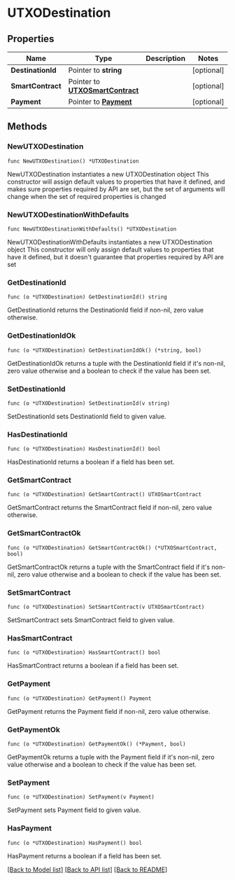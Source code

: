 # UTXODestination

## Properties

Name | Type | Description | Notes
------------ | ------------- | ------------- | -------------
**DestinationId** | Pointer to **string** |  | [optional] 
**SmartContract** | Pointer to [**UTXOSmartContract**](UTXOSmartContract.md) |  | [optional] 
**Payment** | Pointer to [**Payment**](Payment.md) |  | [optional] 

## Methods

### NewUTXODestination

`func NewUTXODestination() *UTXODestination`

NewUTXODestination instantiates a new UTXODestination object
This constructor will assign default values to properties that have it defined,
and makes sure properties required by API are set, but the set of arguments
will change when the set of required properties is changed

### NewUTXODestinationWithDefaults

`func NewUTXODestinationWithDefaults() *UTXODestination`

NewUTXODestinationWithDefaults instantiates a new UTXODestination object
This constructor will only assign default values to properties that have it defined,
but it doesn't guarantee that properties required by API are set

### GetDestinationId

`func (o *UTXODestination) GetDestinationId() string`

GetDestinationId returns the DestinationId field if non-nil, zero value otherwise.

### GetDestinationIdOk

`func (o *UTXODestination) GetDestinationIdOk() (*string, bool)`

GetDestinationIdOk returns a tuple with the DestinationId field if it's non-nil, zero value otherwise
and a boolean to check if the value has been set.

### SetDestinationId

`func (o *UTXODestination) SetDestinationId(v string)`

SetDestinationId sets DestinationId field to given value.

### HasDestinationId

`func (o *UTXODestination) HasDestinationId() bool`

HasDestinationId returns a boolean if a field has been set.

### GetSmartContract

`func (o *UTXODestination) GetSmartContract() UTXOSmartContract`

GetSmartContract returns the SmartContract field if non-nil, zero value otherwise.

### GetSmartContractOk

`func (o *UTXODestination) GetSmartContractOk() (*UTXOSmartContract, bool)`

GetSmartContractOk returns a tuple with the SmartContract field if it's non-nil, zero value otherwise
and a boolean to check if the value has been set.

### SetSmartContract

`func (o *UTXODestination) SetSmartContract(v UTXOSmartContract)`

SetSmartContract sets SmartContract field to given value.

### HasSmartContract

`func (o *UTXODestination) HasSmartContract() bool`

HasSmartContract returns a boolean if a field has been set.

### GetPayment

`func (o *UTXODestination) GetPayment() Payment`

GetPayment returns the Payment field if non-nil, zero value otherwise.

### GetPaymentOk

`func (o *UTXODestination) GetPaymentOk() (*Payment, bool)`

GetPaymentOk returns a tuple with the Payment field if it's non-nil, zero value otherwise
and a boolean to check if the value has been set.

### SetPayment

`func (o *UTXODestination) SetPayment(v Payment)`

SetPayment sets Payment field to given value.

### HasPayment

`func (o *UTXODestination) HasPayment() bool`

HasPayment returns a boolean if a field has been set.


[[Back to Model list]](../README.md#documentation-for-models) [[Back to API list]](../README.md#documentation-for-api-endpoints) [[Back to README]](../README.md)



